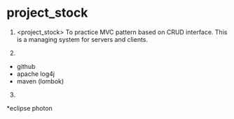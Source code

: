 # project_stock

 1. <project_stock>
   To practice MVC pattern based on CRUD interface. This is a managing system for servers and clients.

 2. <skill set>
   * github
   * apache log4j
   * maven (lombok)
 
 3. <dev env>
   *eclipse photon
 

